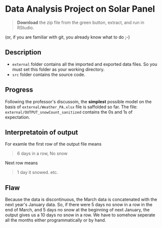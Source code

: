 # Data Analysis Project on Solar Panel

> **Download** the zip file from the green button, extract, and run in RStudio.

(or, if you are familiar with git, you already know what to do ;-) 

## Description
- `external` folder contains all the imported and exported data files. So you must set this folder as your working directory.
- `src` folder contains the source code.

## Progress
Following the professor's discussoin, the **simplest** possible model on the basis of `external/Weather_PA.xlsx` file is saffolded so far. The file: `external/OUTPUT_snowCount_sanitized` contains the 0s and 1s of expectation.

## Interpretatoin of output
For examle the first row of the output file means
> 6 days in a row, No snow

Next row means
> 1	day it snowed.
etc.

## Flaw
Because the data is discontinuous, the March data is concatenated with the next year's January data. So, if there were 5 days no snow in a row in the end of March, and 5 days no snow at the beginning of next January, the output gives us a 10 days no snow in a row. We have to somehow seperate all the months either programmatically or by hand.